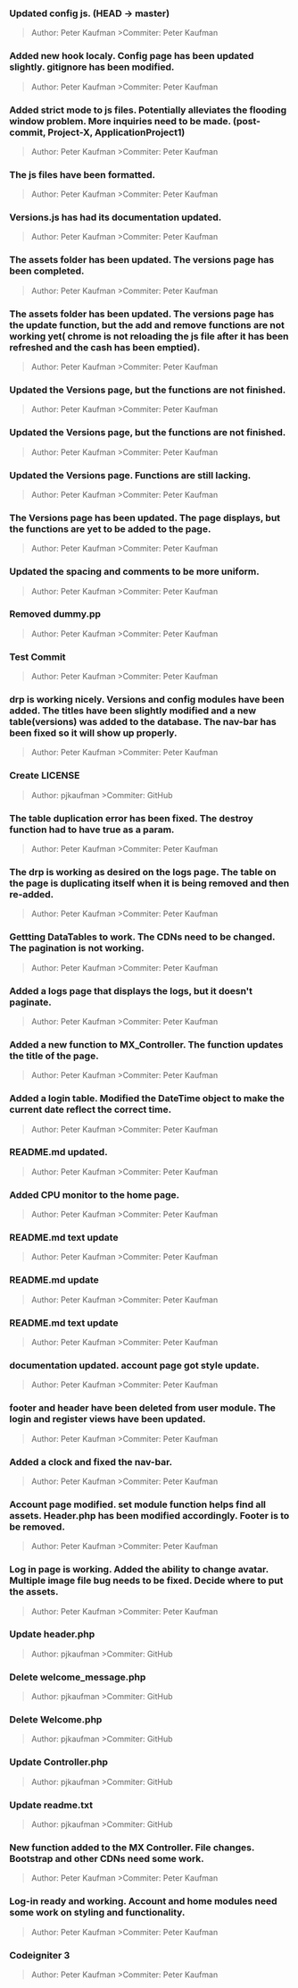 ### Updated config js. (HEAD -> master)
>Author: Peter Kaufman >Commiter: Peter Kaufman
### Added new hook localy. Config page has been updated slightly. gitignore has been modified.
>Author: Peter Kaufman >Commiter: Peter Kaufman
### Added strict mode to js files. Potentially alleviates the flooding window problem. More inquiries need to be made. (post-commit, Project-X, ApplicationProject1)
>Author: Peter Kaufman >Commiter: Peter Kaufman
### The js files have been formatted.
>Author: Peter Kaufman >Commiter: Peter Kaufman
### Versions.js has had its documentation updated.
>Author: Peter Kaufman >Commiter: Peter Kaufman
### The assets folder has been updated. The versions page has been completed.
>Author: Peter Kaufman >Commiter: Peter Kaufman
### The assets folder has been updated. The versions page has the update function, but the add and remove functions are not working yet( chrome is not reloading the js file after it has been refreshed and the cash has been emptied).
>Author: Peter Kaufman >Commiter: Peter Kaufman
### Updated the Versions page, but the functions are not finished.
>Author: Peter Kaufman >Commiter: Peter Kaufman
### Updated the Versions page, but the functions are not finished.
>Author: Peter Kaufman >Commiter: Peter Kaufman
### Updated the Versions page. Functions are still lacking.
>Author: Peter Kaufman >Commiter: Peter Kaufman
### The Versions page has been updated. The page displays, but the functions are yet to be added to the page.
>Author: Peter Kaufman >Commiter: Peter Kaufman
### Updated the spacing and comments to be more uniform.
>Author: Peter Kaufman >Commiter: Peter Kaufman
### Removed dummy.pp
>Author: Peter Kaufman >Commiter: Peter Kaufman
### Test Commit
>Author: Peter Kaufman >Commiter: Peter Kaufman
### drp is working nicely. Versions and config modules have been added. The titles have been slightly modified and a new table(versions) was added to the database. The nav-bar has been fixed so it will show up properly.
>Author: Peter Kaufman >Commiter: Peter Kaufman
### Create LICENSE
>Author: pjkaufman >Commiter: GitHub
### The table duplication error has been fixed. The destroy function had to have true as a param.
>Author: Peter Kaufman >Commiter: Peter Kaufman
### The drp is working as desired on the logs page. The table on the page is duplicating itself when it is being removed and then re-added.
>Author: Peter Kaufman >Commiter: Peter Kaufman
### Gettting DataTables to work. The CDNs need to be changed. The pagination is not working.
>Author: Peter Kaufman >Commiter: Peter Kaufman
### Added a logs page that displays the logs, but it doesn't paginate.
>Author: Peter Kaufman >Commiter: Peter Kaufman
### Added a new function to MX_Controller. The function updates the title of the page.
>Author: Peter Kaufman >Commiter: Peter Kaufman
### Added a login table. Modified the DateTime object to make the current date reflect the correct time.
>Author: Peter Kaufman >Commiter: Peter Kaufman
### README.md updated.
>Author: Peter Kaufman >Commiter: Peter Kaufman
### Added CPU monitor to the home page.
>Author: Peter Kaufman >Commiter: Peter Kaufman
### README.md text update
>Author: Peter Kaufman >Commiter: Peter Kaufman
### README.md update
>Author: Peter Kaufman >Commiter: Peter Kaufman
### README.md text update
>Author: Peter Kaufman >Commiter: Peter Kaufman
### documentation updated. account page got style update.
>Author: Peter Kaufman >Commiter: Peter Kaufman
### footer and header have been deleted from user module. The login and register views have been updated.
>Author: Peter Kaufman >Commiter: Peter Kaufman
### Added a clock and fixed the nav-bar.
>Author: Peter Kaufman >Commiter: Peter Kaufman
### Account page modified. set module function helps find all assets. Header.php has been modified accordingly. Footer is to be removed.
>Author: Peter Kaufman >Commiter: Peter Kaufman
### Log in page is working. Added the ability to change avatar. Multiple image file bug needs to be fixed. Decide where to put the assets.
>Author: Peter Kaufman >Commiter: Peter Kaufman
### Update header.php
>Author: pjkaufman >Commiter: GitHub
### Delete welcome_message.php
>Author: pjkaufman >Commiter: GitHub
### Delete Welcome.php
>Author: pjkaufman >Commiter: GitHub
### Update Controller.php
>Author: pjkaufman >Commiter: GitHub
### Update readme.txt
>Author: pjkaufman >Commiter: GitHub
### New function added to the MX Controller. File changes. Bootstrap and other CDNs need some work.
>Author: Peter Kaufman >Commiter: Peter Kaufman
### Log-in ready and working. Account and home modules need some work on styling and functionality.
>Author: Peter Kaufman >Commiter: Peter Kaufman
### Codeigniter 3
>Author: Peter Kaufman >Commiter: Peter Kaufman
